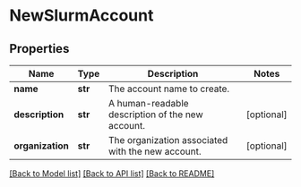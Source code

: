 # NewSlurmAccount

## Properties
Name | Type | Description | Notes
------------ | ------------- | ------------- | -------------
**name** | **str** | The account name to create. | 
**description** | **str** | A human-readable description of the new account. | [optional] 
**organization** | **str** | The organization associated with the new account. | [optional] 

[[Back to Model list]](../README.md#documentation-for-models) [[Back to API list]](../README.md#documentation-for-api-endpoints) [[Back to README]](../README.md)


